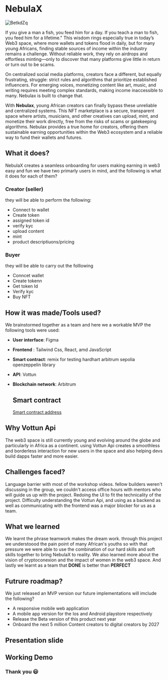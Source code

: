 # NebulaX

![BetkdZq](https://github.com/user-attachments/assets/a735e646-8ba4-4af7-bd11-eb31423bca2f)

If you give a man a fish, you feed him for a day. If you teach a man to fish, you feed him for a lifetime." This wisdom rings especially true in today’s Web3 space, where more wallets and tokens flood in daily, but for many young Africans, finding stable sources of income within the industry remains a challenge. Without reliable work, they rely on airdrops and effortless minting—only to discover that many platforms give little in return or turn out to be scams. 

On centralized social media platforms, creators face a different, but equally frustrating, struggle: strict rules and algorithms that prioritize established influencers. For emerging voices, monetizing content like art, music, and writing requires meeting complex standards, making income inaccessible to many. Nebulax is built to change that.

With **Nebulax**, young African creators can finally bypass these unreliable and centralized systems. This NFT marketplace is a secure, transparent space where artists, musicians, and other creatives can upload, mint, and monetize their work directly, free from the risks of scams or gatekeeping algorithms. Nebulax provides a true home for creators, offering them sustainable earning opportunities within the Web3 ecosystem and a reliable way to fund their wallets and futures.

## What it does?
NebulaX creates a seamless onboarding for users making earning in web3 easy and fun
we have two primarly users in mind, and the following is what it does for each of them?

### Creator (seller)
they will be able to perform the following:
- Connect to wallet
- Create token
- assigned token id
- verify kyc
- upload content
- mint
- product descriptiuons/pricing 

### Buyer
they will be able to carry out the folllowing 
- Conncet wallet
- Create tokenn
- Get token Id
- Verify kyc
- Buy NFT

## How it was made/Tools used?
We brainstormed together as a team and here we a workable MVP 
the following tools were used:

- **User interface**: Figma

- **Frontend** : Tailwind Css, React, amd JavaScript
  
- **Smart contract**:
remix for testing 
hardhart
arbitrum sepolia
openzeppelin library

- **API**: Vottun

- **Blockchain network**: Arbitrum

  ## Smart contract
  [Smart contract address](https://gist.github.com/nafkem/b1be2ff6db4d954f799759a1e80faf2c)

## Why Vottun Api
The web3 space is still currently young and evolving around the globe and particularly in Africa as a continent.
using Vottun Api creates a smoothless and borderless interaction for new users in the space and also helping devs build dapps faster and more easier.

## Challenges faced?
Language barrier with most of the workshop videos. fellow builders weren't discussing in the group, 
we couldn't access office hours with mentors who will guide us up with the project.
Redoing the UI to fit the technicality of the project.
Difficulty understanding the Vottun Api, and using as a backend as well as communicating with the frontend 
was a major blocker for us as a team.

## What we learned 
We learnt the phrase teamwork makes the dream work.
through this project we understoood the pain point of many African's youths so with that pressure we were able to use the combination of our hard skills and soft skills together to bring NebulaX to reality.
We also learned more about the vision of cryptoconexion and the impact of women in the web3 space.
And lastly we learnt as a team that **DONE** is better than **PERFECT** 


## Futrure roadmap?
We just released an MVP version 
our future implementations will imclude the following? 

- A responsive mobile web application
- A mobile app version for the Ios and Android playstore respectively
- Release the Beta version of this product next year
- Onboard the next 5 million Content creators to digital creators by 2027
  
## Presentation slide 

## Working Demo



### Thank you 😃 
